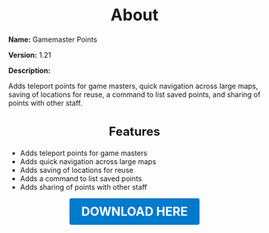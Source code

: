 <h1 style="text-align:center; font-size:2rem; font-weight:bold;">About</h1>

**Name:**
Gamemaster Points

**Version:**
1.21

**Description:**

Adds teleport points for game masters, quick navigation across large maps, saving of locations for reuse, a command to list saved points, and sharing of points with other staff.

<h2 style="text-align:center; font-size:1.5rem; font-weight:bold;">Features</h2>

- Adds teleport points for game masters
- Adds quick navigation across large maps
- Adds saving of locations for reuse
- Adds a command to list saved points
- Adds sharing of points with other staff





<p align="center"><a href="https://github.com/LiliaFramework/Modules/raw/refs/heads/gh-pages/gamemasterpoints.zip" style="display:inline-block;padding:12px 24px;font-size:1.5rem;font-weight:bold;text-decoration:none;color:#fff;background-color:var(--md-primary-fg-color,#007acc);border-radius:4px;">DOWNLOAD HERE</a></p>